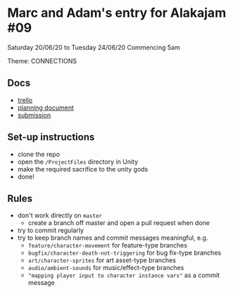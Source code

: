 # Marc and Adam's entry for Alakajam #09

Saturday 20/06/20 to Tuesday 24/06/20
Commencing 5am

Theme: CONNECTIONS

## Docs

- [trello](https://trello.com/b/EOsKQltw/alakajam)
- [planning document](https://docs.google.com/document/d/1X0Y_sOnRViErcjPIDHkGTIYM_j_ybjS2Hv87sENDMwM/edit?usp=sharing)
- [submission](https://alakajam.com/scorespace-alakajam/919/undetermined/)

## Set-up instructions

- clone the repo
- open the `/ProjectFiles` directory in Unity
- make the required sacrifice to the unity gods
- done!

## Rules

- don't work directly on `master`
  - create a branch off master and open a pull request when done
- try to commit regularly
- try to keep branch names and commit messages meaningful, e.g.
  - `feature/character-movement` for feature-type branches
  - `bugfix/character-death-not-triggering` for bug fix-type branches
  - `art/character-sprites` for art asset-type branches
  - `audio/ambient-sounds` for music/effect-type branches
  - `"mapping player input to character instance vars"` as a commit message
